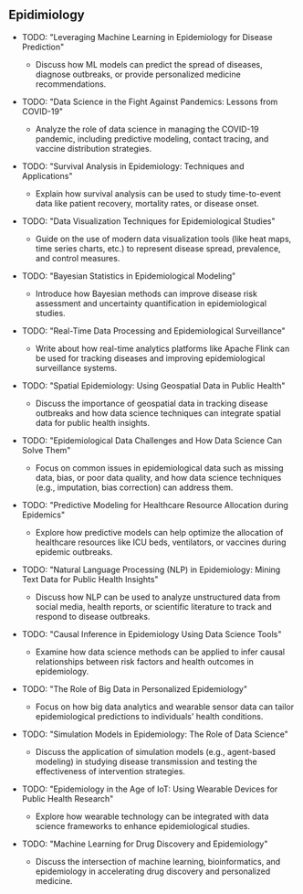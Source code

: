 ## Epidimiology

- TODO: "Leveraging Machine Learning in Epidemiology for Disease Prediction"
  - Discuss how ML models can predict the spread of diseases, diagnose outbreaks, or provide personalized medicine recommendations.

- TODO: "Data Science in the Fight Against Pandemics: Lessons from COVID-19"
  - Analyze the role of data science in managing the COVID-19 pandemic, including predictive modeling, contact tracing, and vaccine distribution strategies.

- TODO: "Survival Analysis in Epidemiology: Techniques and Applications"
  - Explain how survival analysis can be used to study time-to-event data like patient recovery, mortality rates, or disease onset.

- TODO: "Data Visualization Techniques for Epidemiological Studies"
  - Guide on the use of modern data visualization tools (like heat maps, time series charts, etc.) to represent disease spread, prevalence, and control measures.

- TODO: "Bayesian Statistics in Epidemiological Modeling"
  - Introduce how Bayesian methods can improve disease risk assessment and uncertainty quantification in epidemiological studies.

- TODO: "Real-Time Data Processing and Epidemiological Surveillance"
  - Write about how real-time analytics platforms like Apache Flink can be used for tracking diseases and improving epidemiological surveillance systems.

- TODO: "Spatial Epidemiology: Using Geospatial Data in Public Health"
  - Discuss the importance of geospatial data in tracking disease outbreaks and how data science techniques can integrate spatial data for public health insights.

- TODO: "Epidemiological Data Challenges and How Data Science Can Solve Them"
  - Focus on common issues in epidemiological data such as missing data, bias, or poor data quality, and how data science techniques (e.g., imputation, bias correction) can address them.

- TODO: "Predictive Modeling for Healthcare Resource Allocation during Epidemics"
  - Explore how predictive models can help optimize the allocation of healthcare resources like ICU beds, ventilators, or vaccines during epidemic outbreaks.

- TODO: "Natural Language Processing (NLP) in Epidemiology: Mining Text Data for Public Health Insights"
  - Discuss how NLP can be used to analyze unstructured data from social media, health reports, or scientific literature to track and respond to disease outbreaks.

- TODO: "Causal Inference in Epidemiology Using Data Science Tools"
  - Examine how data science methods can be applied to infer causal relationships between risk factors and health outcomes in epidemiology.

- TODO: "The Role of Big Data in Personalized Epidemiology"
  - Focus on how big data analytics and wearable sensor data can tailor epidemiological predictions to individuals' health conditions.

- TODO: "Simulation Models in Epidemiology: The Role of Data Science"
  - Discuss the application of simulation models (e.g., agent-based modeling) in studying disease transmission and testing the effectiveness of intervention strategies.

- TODO: "Epidemiology in the Age of IoT: Using Wearable Devices for Public Health Research"
  - Explore how wearable technology can be integrated with data science frameworks to enhance epidemiological studies.

- TODO: "Machine Learning for Drug Discovery and Epidemiology"
  - Discuss the intersection of machine learning, bioinformatics, and epidemiology in accelerating drug discovery and personalized medicine.
